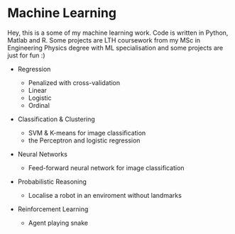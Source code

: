 # Machine Learning

Hey, this is a some of my machine learning work. Code is written in Python, Matlab and R. Some projects are LTH coursework from my MSc in Engineering Physics degree with ML specialisation and some projects are just for fun :)

- Regression
    - Penalized with cross-validation
    - Linear
    - Logistic
    - Ordinal

- Classification & Clustering
    - SVM & K-means for image classification
    - the Perceptron and logistic regression

- Neural Networks
    - Feed-forward neural network for image classification

- Probabilistic Reasoning
    - Localise a robot in an enviroment without landmarks

- Reinforcement Learning
    - Agent playing snake
